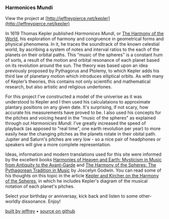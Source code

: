 ### Harmonices Mundi

View the project at [http://jeffreypierce.net/kepler](http://jeffreypierce.net/kepler)

In 1619 Thomas Kepler published _Harmonices Mundi_, or [The Harmony of the World](https://archive.org/details/ioanniskepplerih00kepl), his exploration of harmony and congruence in geometrical forms and physical phenomena. In it, he traces the soundtrack of the known celestial world, by ascribing a system of notes and interval ratios to the each of the planets on their orbital paths. This “music of the spheres” is a constant hum of sorts, a result of the motion and orbital resonance of each planet based on its revolution around the sun. The theory was based upon an idea previously proposed by Pythagorus and Ptolemy, to which Kepler adds his third law of planetary motion which introduces elliptical orbits. As with many of Kepler’s theories, this contains not only scientific and mathematical research, but also artistic and religious undertones.

For this project I've constructed a model of the univerise as it was understood to Kepler and I then used his calculataions to approximate plantary positions on any given date. It's surprising, if not scary, how accurate his measurements have proved to be. I also used his concepts for the pitches and voicing heard in the "music of the spheres" as explained through out _Harmonicies Mundi_. I've greatly increased the speed of playback (as apposed to "real time", one earth revolution per year) to more easily hear the changing pitches as the planets rotate in their obital path. Jupiter and Saturn's pitches are very low - so a nice pair of headphones or speakers will give a more complete representation.

Ideas, information and modern translations used for this site were informed by the excellent books [Harmonies of Heaven and Earth: Mysticism in Music from Antiquity to the Avant-Garde](http://www.amazon.com/Harmonies-Heaven-Earth-Mysticism-Avant-Garde/dp/0892815000) and [The Harmony of the Spheres: The Pythagorean Tradition in Music](http://www.amazon.com/gp/product/0892812656/ref=pd_lpo_sbs_dp_ss_1?pf_rd_p=1944687642&pf_rd_s=lpo-top-stripe-1&pf_rd_t=201&pf_rd_i=0892815000&pf_rd_m=ATVPDKIKX0DER&pf_rd_r=10QEGCZ9BYNA5GH5YDZQ) by Joscelyn Godwin. You can read some of his thoughts on this topic in the article [Kepler and Kircher on the Harmony of the Spheres](http://hermetic.com/godwin/kepler-and-kircher-on-the-harmony-of-the-spheres.html), in which he includes Kepler's diagram of the musical notation of each planet's pitches.

Select your birthday or anniversay, kick back and listen to some other-worldly dissonance. Enjoy!

[built by jeffrey](http://jeffreypierce.net) • [source on github](http://github.com/jeffreypierce/kepler)
